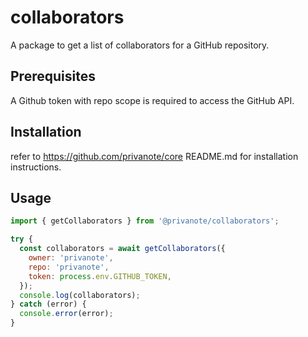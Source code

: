 # collaborators

A package to get a list of collaborators for a GitHub repository.

## Prerequisites

A Github token with repo scope is required to access the GitHub API.

## Installation

refer to https://github.com/privanote/core README.md for installation instructions.

## Usage

```js
import { getCollaborators } from '@privanote/collaborators';

try {
  const collaborators = await getCollaborators({
    owner: 'privanote',
    repo: 'privanote',
    token: process.env.GITHUB_TOKEN,
  });
  console.log(collaborators);
} catch (error) {
  console.error(error);
}
```
